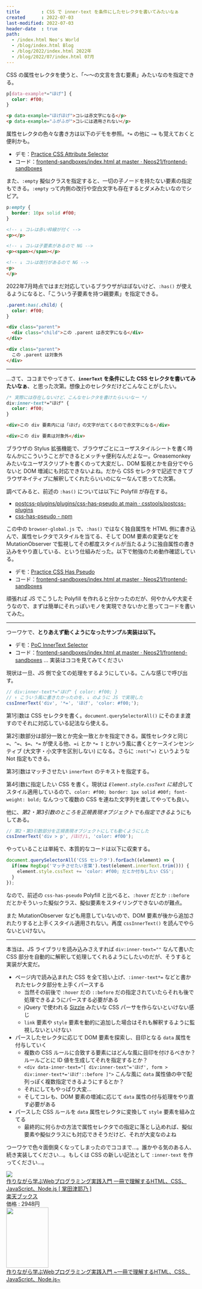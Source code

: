 ```yaml
---
title        : CSS で inner-text を条件にしたセレクタを書いてみたいなぁ
created      : 2022-07-03
last-modified: 2022-07-03
header-date  : true
path:
  - /index.html Neo's World
  - /blog/index.html Blog
  - /blog/2022/index.html 2022年
  - /blog/2022/07/index.html 07月
---
```


CSS の属性セレクタを使うと、「～～の文言を含む要素」みたいなのを指定できる。

```css
p[data-example*="ほげ"] {
  color: #f00;
}
```

```html
<p data-example="ほげほげ">コレは赤文字になる</p>
<p data-example="ふがふが">コレには適用されない</p>
```

属性セレクタの色々な書き方は以下のデモを参照。`*=` の他に `~=` も覚えておくと便利かも。

- デモ：[Practice CSS Attribute Selector](https://neos21.github.io/frontend-sandboxes/practice-css-attribute-selector/index.html)
- コード：[frontend-sandboxes/index.html at master · Neos21/frontend-sandboxes](https://github.com/Neos21/frontend-sandboxes/blob/master/practice-css-attribute-selector/index.html)

また、`:empty` 擬似クラスを指定すると、一切の子ノードを持たない要素の指定もできる。`:empty` って内側の改行や空白文字も存在するとダメみたいなのでシビア。

```css
p:empty {
  border: 10px solid #f00;
}
```

```html
<!-- ↓ コレは赤い枠線が付く -->
<p></p>

<!-- ↓ コレは子要素があるので NG -->
<p><span></span></p>

<!-- ↓ コレは改行があるので NG -->
<p>
</p>
```

2022年7月時点ではまだ対応しているブラウザがほぼないけど、`:has()` が使えるようになると、「こういう子要素を持つ親要素」を指定できる。

```css
.parent:has(.child) {
  color: #f00;
}
```

```html
<div class="parent">
  <div class="child">この .parent は赤文字になる</div>
</div>

<div class="parent">
  この .parent は対象外
</div>
```

---

…さて、ココまでやってきて、**`innerText` を条件にした CSS セレクタを書いてみたいなぁ**、と思った次第。想像上のセレクタだけどこんなことがしたい。

```css
/* 実際には存在しないけど、こんなセレクタを書けたらいいなー */
div:inner-text*="ほげ" {
  color: #f00;
}
```

```html
<div>この div 要素内には「ほげ」の文字が出てくるので赤文字になる</div>

<div>この div 要素は対象外</div>
```

ブラウザの Stylus 拡張機能で、ブラウザごとにユーザスタイルシートを書く時なんかにこういうことができるとメッチャ便利なんだよなー。Greasemonkey みたいなユーザスクリプトを書くのって大変だし、DOM 監視とかを自分でやらないと DOM 増減にも対応できないよね。だから CSS セレクタで記述できてブラウザネイティブに解釈してくれたらいいのになーなんて思ってた次第。

調べてみると、前述の `:has()` については以下に Polyfill が存在する。

- [postcss-plugins/plugins/css-has-pseudo at main · csstools/postcss-plugins](https://github.com/csstools/postcss-plugins/tree/main/plugins/css-has-pseudo)
- [css-has-pseudo - npm](https://www.npmjs.com/package/css-has-pseudo)

この中の `browser-global.js` で、`:has()` ではなく独自属性を HTML 側に書き込んで、属性セレクタでスタイルを当てる、そして DOM 要素の変更などを MutationObserver で監視してその都度スタイルが当たるように独自属性の書き込みをやり直している、という仕組みだった。以下で勉強のため動作確認している。

- デモ：[Practice CSS Has Pseudo](https://neos21.github.io/frontend-sandboxes/practice-css-has-pseudo/index.html)
- コード：[frontend-sandboxes/index.html at master · Neos21/frontend-sandboxes](https://github.com/Neos21/frontend-sandboxes/blob/master/practice-css-has-pseudo/index.html)

頑張れば JS でこうした Polyfill を作れると分かったのだが、何やかんや大変そうなので、まずは簡単にそれっぽいモノを実現できないかと思ってコードを書いてみた。

---

つーワケで、**とりあえず動くようになったサンプル実装は以下。**

- デモ：[PoC InnerText Selector](https://neos21.github.io/frontend-sandboxes/poc-inner-text-selector/index.html)
- コード：[frontend-sandboxes/index.html at master · Neos21/frontend-sandboxes](https://github.com/Neos21/frontend-sandboxes/blob/master/poc-inner-text-selector/index.html) … 実装はココを見てみてください

現状は一旦、JS 側で全ての処理をするようにしている。こんな感じで呼び出す。

```javascript
// div:inner-text*="ほげ" { color: #f00; }
// ↑ こういう風に書きたかったのを、↓ のように JS で実現した
cssInnerText('div', '*=', 'ほげ', 'color: #f00;');
```

第1引数は CSS セレクタを書く。`document.querySelectorAll()` にそのまま渡すのでそれに対応している記法なら使える。

第2引数部分は部分一致とか完全一致とかを指定できる。属性セレクタと同じ `=`、`^=`、`$=`、`*=` が使える他、`=i` とか `*= I` とかいう風に書くとケースインセンシティブ (大文字・小文字を区別しない) になる。さらに `:not(^=)` というような Not 指定もできる。

第3引数はマッチさせたい `innerText` のテキストを指定する。

第4引数に指定したい CSS を書く。現状は *`Element.style.cssText` に結合*してスタイル適用しているので、`color: #f00; border: 1px solid #00f; font-weight: bold;` なんつって複数の CSS を連ねた文字列を渡してやっても良い。

他に、*第2・第3引数のところを正規表現オブジェクトでも指定できる*ようにもしてある。

```javascript
// 第2・第3引数部分を正規表現オブジェクトにしても動くようにした
cssInnerText('div > p', /ほげ/i, 'color: #f00');
```

やっていることは単純で、本質的なコードは以下に収束する。

```javascript
document.querySelectorAll('CSS セレクタ').forEach((element) => {
  if(new RegExp('マッチさせたい言葉').test(element.innerText.trim())) {
    element.style.cssText += 'color: #f00; だとか付与したい CSS';
  }
});
```

なので、前述の `css-has-pseudo` Polyfill と比べると、`:hover` だとか `::before` だとかそういった擬似クラス、擬似要素をスタイリングできないのが難点。

また MutationObserver なども用意していないので、DOM 要素が後から追加されたりすると上手くスタイル適用されない。再度 `cssInnerText()` を読んでやらないといけない。

---

本当は、JS ライブラリを読み込みさえすれば `div:inner-text=""` なんて書いた CSS 部分を自動的に解釈して処理してくれるようにしたいのだが、そうすると実装が大変だ。

- ページ内で読み込まれた CSS を全て拾い上げ、`:inner-text*=` などと書かれたセレクタ部分を上手くパースする
  - 当然その前後で `:hover` だの `::before` だの指定されていたらそれも後で処理できるようにパースする必要がある
  - jQuery で使われる [Sizzle](https://github.com/jquery/sizzle) みたいな CSS パーサを作らないといけない感じ
  - `link` 要素や `style` 要素を動的に追加した場合はそれも解釈するように監視しないといけない
- パースしたセレクタに応じて DOM 要素を探索し、目印となる `data` 属性を付与していく
  - 複数の CSS ルールに合致する要素にはどんな風に目印を付けるべきか？ルールごとに ID 値を生成してそれを指定するとか？
  - `<div data-inner-text="[ div:inner-text^='ほげ', form > div:inner-text*='ほげ'::before ]">` こんな風に `data` 属性値の中で配列っぽく複数指定できるようにするとか？
  - それにしてもやっぱり大変…
  - そしてコレも、DOM 要素の増減に応じて `data` 属性の付与処理をやり直す必要がある
- パースした CSS ルールを `data` 属性セレクタに変換して `style` 要素を組み立てる
  - 最終的に何らかの方法で属性セレクタでの指定に落とし込めれば、擬似要素や擬似クラスにも対応できそうだけど、それが大変なのよね

つーワケで色々面倒臭くなってしまったのでココまで…。誰かやる気のある人、続き実装してください…。もしくは CSS の新しい記法として `:inner-text` を作ってください…。

<div class="ad-rakuten">
  <div class="ad-rakuten-image">
    <a href="https://hb.afl.rakuten.co.jp/hgc/g00q0722.waxyc9ff.g00q0722.waxyd017/?pc=https%3A%2F%2Fitem.rakuten.co.jp%2Fbook%2F16160164%2F&amp;m=http%3A%2F%2Fm.rakuten.co.jp%2Fbook%2Fi%2F19872953%2F">
      <img src="https://thumbnail.image.rakuten.co.jp/@0_mall/book/cabinet/0864/9784839970864.jpg?_ex=128x128">
    </a>
  </div>
  <div class="ad-rakuten-info">
    <div class="ad-rakuten-title">
      <a href="https://hb.afl.rakuten.co.jp/hgc/g00q0722.waxyc9ff.g00q0722.waxyd017/?pc=https%3A%2F%2Fitem.rakuten.co.jp%2Fbook%2F16160164%2F&amp;m=http%3A%2F%2Fm.rakuten.co.jp%2Fbook%2Fi%2F19872953%2F">作りながら学ぶWebプログラミング実践入門 一冊で理解するHTML、CSS、JavaScript、Node.js [ 掌田津耶乃 ]</a>
    </div>
    <div class="ad-rakuten-shop">
      <a href="https://hb.afl.rakuten.co.jp/hgc/g00q0722.waxyc9ff.g00q0722.waxyd017/?pc=https%3A%2F%2Fwww.rakuten.co.jp%2Fbook%2F&amp;m=http%3A%2F%2Fm.rakuten.co.jp%2Fbook%2F">楽天ブックス</a>
    </div>
    <div class="ad-rakuten-price">価格 : 2948円</div>
  </div>
</div>

<div class="ad-amazon">
  <div class="ad-amazon-image">
    <a href="https://www.amazon.co.jp/dp/4839970866?tag=neos21-22&amp;linkCode=osi&amp;th=1&amp;psc=1">
      <img src="https://m.media-amazon.com/images/I/51PAix4atoL._SL160_.jpg" width="112" height="160">
    </a>
  </div>
  <div class="ad-amazon-info">
    <div class="ad-amazon-title">
      <a href="https://www.amazon.co.jp/dp/4839970866?tag=neos21-22&amp;linkCode=osi&amp;th=1&amp;psc=1">作りながら学ぶWebプログラミング実践入門 ~一冊で理解するHTML、CSS、JavaScript、Node.js~</a>
    </div>
  </div>
</div>
